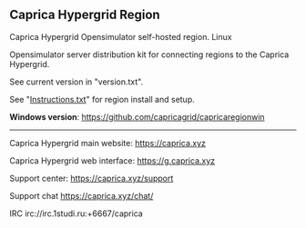 
## Caprica Hypergrid Region

Caprica Hypergrid Opensimulator self-hosted region. Linux

Opensimulator server distribution kit for connecting regions to the Caprica Hypergrid.

See current version in "version.txt".

See "[Instructions.txt](https://github.com/capricagrid/capricaregion/blob/master/Instructions.txt "Instructions.txt")" for region install and setup.

**Windows version**: https://github.com/capricagrid/capricaregionwin


------------


Caprica Hypergrid main website: https://caprica.xyz

Caprica Hypergrid web interface: https://g.caprica.xyz

Support center: https://caprica.xyz/support

Support chat https://caprica.xyz/chat/

IRC irc://irc.1studi.ru:+6667/caprica

